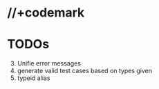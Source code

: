 # //+codemark

# TODOs

3. Unifie error messages
5. generate valid test cases based on types given
6. typeid alias
